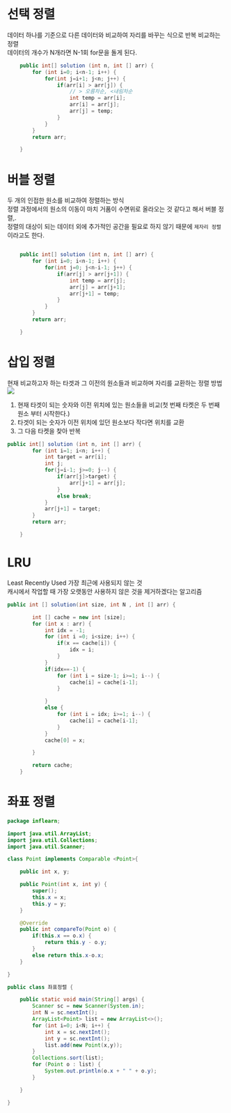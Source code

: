 # 선택 정렬

데이터 하나를 기준으로 다른 데이터와 비교하여 자리를 바꾸는 식으로 반복 비교하는 정렬 <br/>
데이터의 개수가 N개라면 N-1회 for문을 돌게 된다.

```java
	public int[] solution (int n, int [] arr) {
		for (int i=0; i<n-1; i++) {
			for(int j=i+1; j<n; j++) {
				if(arr[i] > arr[j]) {
					// > 오름차순, <내림차순
					int temp = arr[i];
					arr[i] = arr[j];
					arr[j] = temp;
				}
			}
		}
		return arr;

	}
```

# 버블 정렬

두 개의 인접한 원소를 비교하여 정렬하는 방식 <br/>
정렬 과정에서의 원소의 이동이 마치 거품이 수면위로 올라오는 것 같다고 해서 버블 정렬,. <br/>
정렬의 대상이 되는 데이터 외에 추가적인 공간을 필요로 하지 않기 때문에 `제자리 정렬`이라고도 한다.

```java

	public int[] solution (int n, int [] arr) {
		for (int i=0; i<n-1; i++) {
			for(int j=0; j<n-i-1; j++) {
				if(arr[j] > arr[j+1]) {
					int temp = arr[j];
					arr[j] = arr[j+1];
					arr[j+1] = temp;
				}
			}
		}
		return arr;

	}
```

# 삽입 정렬

현재 비교하고자 하는 타겟과 그 이전의 원소들과 비교하며 자리를 교환하는 정렬 방법
![](https://blog.kakaocdn.net/dn/KRty3/btqOKXNAGUh/IfdJIJDJWeAfbNDHQ6eyh0/img.png)

1. 현재 타겟이 되는 숫자와 이전 위치에 있는 원소들을 비교(첫 번째 타켓은 두 번째 원소 부터 시작한다.)
2. 타겟이 되는 숫자가 이전 위치에 있던 원소보다 작다면 위치를 교환
3. 그 다음 타켓을 찾아 반복

```java
public int[] solution (int n, int [] arr) {
		for (int i=1; i<n; i++) {
			int target = arr[i];
			int j;
			for(j=i-1; j>=0; j--) {
				if(arr[j]>target) {
					arr[j+1] = arr[j];
				}
				else break;
			}
			arr[j+1] = target;
		}
		return arr;

	}
```

# LRU

Least Recently Used 가장 최근에 사용되지 않는 것<br/>
캐시에서 작업할 때 가장 오랫동안 사용하지 않은 것을 제거하겠다는 알고리즘

```java
public int [] solution(int size, int N , int [] arr) {

		int [] cache = new int [size];
		for (int x : arr) {
			int idx = -1;
			for (int i =0; i<size; i++) {
				if(x == cache[i]) {
					idx = i;
				}
			}
			if(idx==-1) {
				for (int i = size-1; i>=1; i--) {
					cache[i] = cache[i-1];
				}

			}
			else {
				for (int i = idx; i>=1; i--) {
					cache[i] = cache[i-1];
				}
			}
			cache[0] = x;

		}

		return cache;
	}
```

# 좌표 정렬

```java
package inflearn;

import java.util.ArrayList;
import java.util.Collections;
import java.util.Scanner;

class Point implements Comparable <Point>{

	public int x, y;

	public Point(int x, int y) {
		super();
		this.x = x;
		this.y = y;
	}

	@Override
	public int compareTo(Point o) {
		if(this.x == o.x) {
			return this.y - o.y;
		}
		else return this.x-o.x;
	}

}

public class 좌표정렬 {

	public static void main(String[] args) {
		Scanner sc = new Scanner(System.in);
		int N = sc.nextInt();
		ArrayList<Point> list = new ArrayList<>();
		for (int i=0; i<N; i++) {
			int x = sc.nextInt();
			int y = sc.nextInt();
			list.add(new Point(x,y));
		}
		Collections.sort(list);
		for (Point o : list) {
			System.out.println(o.x + " " + o.y);
		}

	}

}
```
